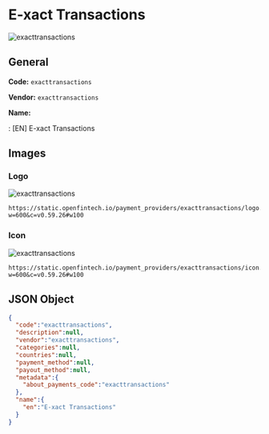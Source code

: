 
# E-xact Transactions 
![exacttransactions](https://static.openfintech.io/payment_providers/exacttransactions/logo.svg?w=600&c=v0.59.26#w100)  

## General 
 
**Code:** `exacttransactions` 
 
**Vendor:** `exacttransactions` 
 
**Name:**  
 
:	[EN] E-xact Transactions  

## Images 

### Logo 
 
![exacttransactions](https://static.openfintech.io/payment_providers/exacttransactions/logo.svg?w=600&c=v0.59.26#w100)  

```
https://static.openfintech.io/payment_providers/exacttransactions/logo.svg?w=600&c=v0.59.26#w100
```  

### Icon 
 
![exacttransactions](https://static.openfintech.io/payment_providers/exacttransactions/icon.svg?w=600&c=v0.59.26#w100)  

```
https://static.openfintech.io/payment_providers/exacttransactions/icon.svg?w=600&c=v0.59.26#w100
```  

## JSON Object 

```json
{
  "code":"exacttransactions",
  "description":null,
  "vendor":"exacttransactions",
  "categories":null,
  "countries":null,
  "payment_method":null,
  "payout_method":null,
  "metadata":{
    "about_payments_code":"exacttransactions"
  },
  "name":{
    "en":"E-xact Transactions"
  }
}
```  
